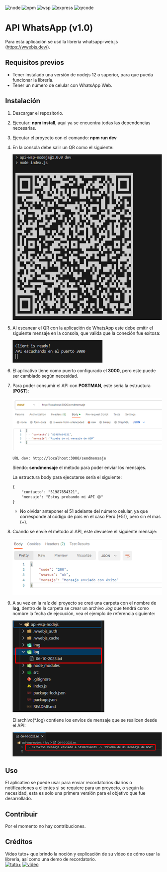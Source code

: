 ![node](https://img.shields.io/badge/nodejs-12_or_higher-blue)
![npm](https://img.shields.io/badge/npm-9.8.1-brightgreen)
![wsp](https://img.shields.io/badge/whatsapp_web.js-v1.22.2_alpha.1-brightgreen)
![express](https://img.shields.io/badge/express-4.18.2-brightgreen)
![qrcode](https://img.shields.io/badge/qrcode_terminal-0.12.0-brightgreen)

# API WhatsApp (v1.0)

Para esta aplicación se usó la librería whatsapp-web.js (https://wwebjs.dev/).

## Requisitos previos

* Tener instalado una versión de nodejs 12 o superior, para que pueda funcionar la librería.
* Tener un número de celular con WhatsApp Web.

## Instalación

1. Descargar el repositorio.  
2. Ejecutar: **npm install**, aqui ya se encuentra todas las dependencias necesarias.
3. Ejecutar el proyecto con el comando: **npm run dev**
4. En la consola debe salir un QR como el siguiente:

    ![Alt text](/img/image-1.png)

5. Al escanear el QR con la aplicación de WhatsApp este debe emitir el siguiente mensaje en la consola, que valida que la conexión fue exitosa:

    ![Alt text](/img/image-2.png)

6. El aplicativo tiene como puerto configurado el **3000**, pero este puede ser cambiado según necesidad.
7. Para poder consumir el API con **POSTMAN**, este sería la estructura (**POST**):

    ![Alt text](/img/image-3.png)
    ```
    URL dev: http://localhost:3000/sendmensaje  
    ```
    Siendo: **sendmensaje** el método para poder enviar los mensajes.

    La estructura body para ejecutarse sería el siguiente:
    ```
    {
        "contacto": "51987654321",
        "mensaje": "Estoy probando mi API 😉"  
    }
    ```
    * No olvidar anteponer el 51 adelante del número celular, ya que corresponde al código de país en el caso Perú (+51), pero sin el mas (+).

8. Cuando se envíe el método al API, este devuelve el siguiente mensaje:

    ![Alt text](/img/image-4.png)

9. A su vez en la raíz del proyecto se creó una carpeta con el nombre de **log**, dentro de la carpeta se crear un archivo *.log* que tendrá como nombre la fecha de ejecución, vea el ejemplo de referencia siguiente:

    ![Alt text](/img/image-5.png)

    El archivo(*.log) contiene los envíos de mensaje que se realicen desde el API:

    ![Alt text](/img/image-6.png)

## Uso

El aplicativo se puede usar para enviar recordatorios diarios o notificaciones a clientes si se requiere para un proyecto, o según la necesidad, esta es solo una primera versión para el objetivo que fue desarrollado.

## Contribuir

Por el momento no hay contribuciones.

## Créditos

Vídeo tuto+ que brindo la noción y explicación de su vídeo de cómo usar la librería, así como una demo de recordatorio.  
[![tuto+](https://img.shields.io/badge/canal_Youtube-emprendecoders-red)](https://www.youtube.com/@emprendecoders)
[![video](https://img.shields.io/badge/video_tutorial-Automatizar_recordatorios_whatsapp_nodejs-red)](https://www.youtube.com/watch?v=F_bZlD6HiXc&t=2s)
